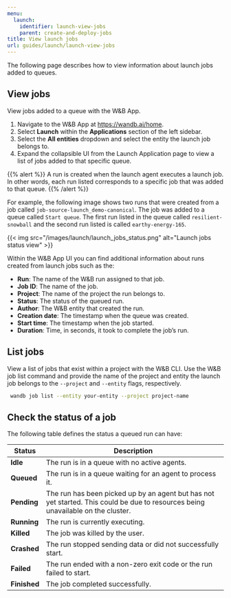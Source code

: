 ```yaml
---
menu:
  launch:
    identifier: launch-view-jobs
    parent: create-and-deploy-jobs
title: View launch jobs
url: guides/launch/launch-view-jobs
---
```


The following page describes how to view information about launch jobs added to queues.

## View jobs

View jobs added to a queue with the W&B App.

1. Navigate to the W&B App at https://wandb.ai/home.
2. Select **Launch** within the **Applications** section of the left sidebar.
3. Select the **All entities** dropdown and select the entity the launch job belongs to.
4. Expand the collapsible UI from the Launch Application page to view a list of jobs added to that specific queue.

{{% alert %}}
A run is created when the launch agent executes a launch job. In other words, each run listed corresponds to a specific job that was added to that queue.
{{% /alert %}}

For example, the following image shows two runs that were created from a job called `job-source-launch_demo-canonical`. The job was added to a queue called `Start queue`. The first run listed in the queue called `resilient-snowball` and the second run listed is called `earthy-energy-165`.


{{< img src="/images/launch/launch_jobs_status.png" alt="Launch jobs status view" >}}

Within the W&B App UI you can find additional information about runs created from launch jobs such as the:
   - **Run**: The name of the W&B run assigned to that job.
   - **Job ID**: The name of the job. 
   - **Project**: The name of the project the run belongs to.
   - **Status**: The status of the queued run. 
   - **Author**: The W&B entity that created the run.
   - **Creation date**: The timestamp when the queue was created.
   - **Start time**: The timestamp when the job started.
   - **Duration**: Time, in seconds, it took to complete the job’s run.

## List jobs 
View a list of jobs that exist within a project with the W&B CLI. Use the W&B job list command and provide the name of the project and entity the launch job belongs to the `--project` and `--entity` flags, respectively. 

```bash
 wandb job list --entity your-entity --project project-name
```

## Check the status of a job

The following table defines the status a queued run can have:


| Status | Description |
| --- | --- |
| **Idle** | The run is in a queue with no active agents. |
| **Queued** | The run is in a queue waiting for an agent to process it. |
| **Pending** | The run has been picked up by an agent but has not yet started. This could be due to resources being unavailable on the cluster. |
| **Running** | The run is currently executing. |
| **Killed** | The job was killed by the user. |
| **Crashed** | The run stopped sending data or did not successfully start. |
| **Failed** | The run ended with a non-zero exit code or the run failed to start. |
| **Finished** | The job completed successfully. |